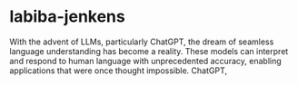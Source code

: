 # labiba-jenkens
With the advent of LLMs, particularly ChatGPT, the dream of seamless language understanding has become a reality. These models can interpret and respond to human language with unprecedented accuracy, enabling applications that were once thought impossible. ChatGPT,
